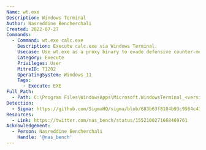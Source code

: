 ```yaml
---
Name: wt.exe
Description: Windows Terminal
Author: Nasreddine Bencherchali
Created: 2022-07-27
Commands:
  - Command: wt.exe calc.exe
    Description: Execute calc.exe via Windows Terminal.
    Usecase: Use wt.exe as a proxy binary to evade defensive counter-measures
    Category: Execute
    Privileges: User
    MitreID: T1202
    OperatingSystem: Windows 11
    Tags:
      - Execute: EXE
Full_Path:
  - Path: C:\Program Files\WindowsApps\Microsoft.WindowsTerminal_<version_packageid>\wt.exe
Detection:
  - Sigma: https://github.com/SigmaHQ/sigma/blob/683b63f8184b93c9564c4310d10c571cbe367e1e/rules/windows/process_creation/proc_creation_win_windows_terminal_susp_children.yml
Resources:
  - Link: https://twitter.com/nas_bench/status/1552100271668469761
Acknowledgement:
  - Person: Nasreddine Bencherchali
    Handle: '@nas_bench'
---
```

